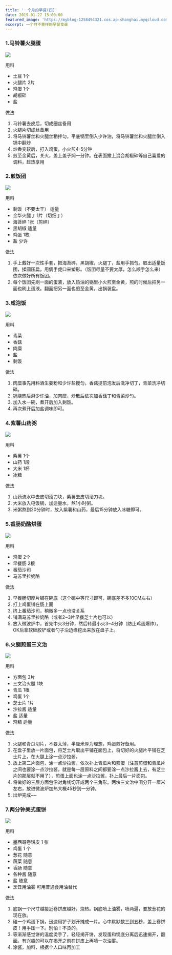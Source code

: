 ```yaml
---
title: '一个月的早餐(四)'
date: 2019-01-27 15:00:00
featured_image: 'https://myblog-1258494321.cos.ap-shanghai.myqcloud.com/image/back_to_blog/breakfast/4-1.jpg'
excerpt: 一个月不重样的早餐食谱
---
```


### 1.马铃薯火腿蛋

![](https://myblog-1258494321.cos.ap-shanghai.myqcloud.com/image/back_to_blog/breakfast/4-1.jpg)

用料
- 土豆 1个
- 火腿片 2片
- 鸡蛋 1个
- 胡椒碎
- 盐

做法
1. 马铃薯去皮后，切成细丝备用
2. 火腿片切成丝备用
3. 将马铃薯丝和火腿丝稍拌匀。平底锅里倒入少许油，将马铃薯丝和火腿丝倒入锅中翻炒
4. 炒香变软后，打入鸡蛋，小火煎4-5分钟
5. 煎至金黄后，关火，盖上盖子焖一分钟。在表面撒上混合胡椒碎等自己喜爱的调料，趁热享用


### 2.煎饭团

![](https://myblog-1258494321.cos.ap-shanghai.myqcloud.com/image/back_to_blog/breakfast/fantuan1.jpg)

用料
- 剩饭（不要太干） 适量
- 金华火腿丁 1片（切细丁）
- 海苔碎 1张（剪碎）
- 黑胡椒 适量
- 鸡蛋 1枚
- 盐 少许

做法
1. 手上戴好一次性手套，把海苔碎，黑胡椒，火腿丁，盐用手抓匀。取出适量饭团，揉圆压扁，用俩手虎口来塑形。（饭团尽量不要太厚，怎么顺手怎么来）依次做好所有饭团。
2. 每个饭团先刷一面的蛋液，放入热油的锅里小火煎至金黄，煎的时候后把另一面也刷上蛋液。翻面把另一面也煎至金黄。出锅装盘。

### 3.咸泡饭

![](https://myblog-1258494321.cos.ap-shanghai.myqcloud.com/image/back_to_blog/breakfast/paofan.jpg)

用料
- 青菜
- 香菇
- 肉糜
- 盐
- 剩饭

做法
1. 肉糜事先用料酒生姜粉和少许盐搅匀，香菇提前泡发后洗净切丁，青菜洗净切碎。
2. 锅烧热后淋少许油，加肉糜，炒散后依次加香菇丁和青菜炒匀。
3. 加入水一碗，煮开后加入剩饭。
4. 再次煮开后加盐调味即可。

### 4.紫薯山药粥

![](https://myblog-1258494321.cos.ap-shanghai.myqcloud.com/image/back_to_blog/breakfast/zishu.jpg)

用料
- 紫薯 1个
- 山药 1段
- 大米 1杯
- 冰糖

做法
1. 山药流水中去皮切滚刀块，紫薯去皮切滚刀块。
2. 大米放入电饭锅，加适量水，熬1小时粥。
3. 米粥熬到20分钟时，放入紫薯和山药，最后15分钟放入冰糖即可。

### 5.香肠奶酪烘蛋

![](https://myblog-1258494321.cos.ap-shanghai.myqcloud.com/image/back_to_blog/breakfast/hongdan.jpg)

用料
- 鸡蛋 2个
- 早餐肠 2根
- 番茄沙司
- 马苏里拉奶酪

做法
1. 早餐肠切厚片铺在碗底（这个碗中等尺寸即可，碗底差不多10CM左右）
2. 打上鸡蛋铺在肠上面
3. 挤上番茄沙司，稍微多一点也没关系
4. 铺满马苏里拉奶酪（或者2~3片早餐芝士片也可以）
5. 放入微波炉中，首先中火3分钟，然后转最小火3~4分钟（防止鸡蛋爆炸）。OK后拿软硅胶铲或者勺子沿边缘挖出来放在盘子上。

### 6.火腿煎蛋三文治

![](https://myblog-1258494321.cos.ap-shanghai.myqcloud.com/image/back_to_blog/breakfast/sandwich.jpg)

用料
- 方面包 3片
- 三文治火腿 1块
- 青瓜 1根
- 鸡蛋 1个
- 芝士片 1片
- 沙拉酱 适量
- 盐 适量
- 鸡精 适量

做法
1. 火腿和青瓜切片，不要太薄，半厘米厚为理想，鸡蛋煎好备用。
2. 在盘子里放一片面包，将芝士片取出平铺在面包上，将切好的火腿片平铺在芝士片上，在火腿上涂一点沙拉酱。
3. 放上第二片面包，涂一点沙拉酱，依次扑上青瓜片和煎蛋（注意煎蛋和青瓜片之间也要涂一点沙拉酱，就是每一层原料之间都要涂一点沙拉酱上去，有芝士片的那层就不用了），煎蛋上面也涂一点沙拉酱，扑上最后一片面包。
4. 将做好的三层方面包沿对角线切开成两个三角形。两块三文治中间分开一厘米左右，放进微波炉加热大概45秒到一分钟。
5. 出炉完成~~

### 7.两分钟美式蛋饼

![](https://myblog-1258494321.cos.ap-shanghai.myqcloud.com/image/back_to_blog/breakfast/danbin.jpg)

用料
- 墨西哥卷饼皮	1 张
- 鸡蛋	1 个
- 葱花	随意
- 蔬菜	随意
- 香肠	随意
- 各种酱	随意
- 盐	随意
- 烹饪用油雾	可用普通食用油替代

做法
1. 底锅一个尺寸越接近卷饼皮越好，烧热。锅底喷上油雾，喷两遍，要放葱花的现在放。
2. 磕一个鸡蛋下锅，迅速用铲子划开摊成一片。心中默默数三到五秒，盖上卷饼皮！用手压一下。别怕！不烫的。
3. 等渐渐感觉饼的温度烫手了，轻轻揭开饼，发现蛋和锅底分离后迅速揭开，翻面。有兴趣的可以在揭开之前在饼皮上再喷一次油雾。
4. 涂酱，加料，根据个人口味再加工

